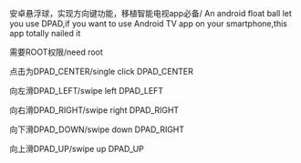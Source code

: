 安卓悬浮球，实现方向键功能，移植智能电视app必备/ An android float ball let you use DPAD,if you want to use Android TV app on your smartphone,this app totally nailed it

需要ROOT权限/need root

点击为DPAD_CENTER/single click DPAD_CENTER

向左滑DPAD_LEFT/swipe left DPAD_LEFT

向右滑DPAD_RIGHT/swipe right DPAD_RIGHT

向下滑DPAD_DOWN/swipe down DPAD_RIGHT

向上滑DPAD_UP/swipe up DPAD_UP